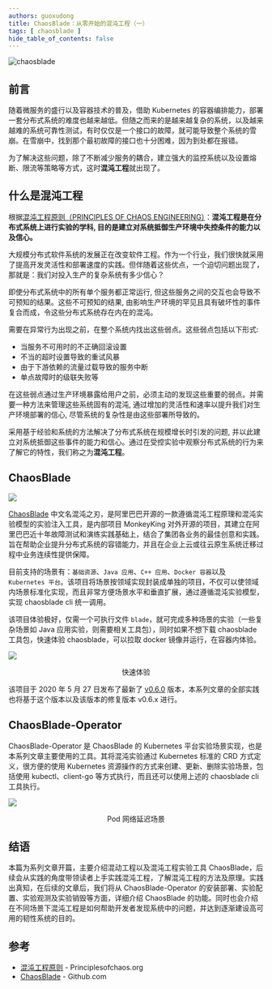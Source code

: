 ```yaml
---
authors: guoxudong
title: ChaosBlade：从零开始的混沌工程（一）
tags: [ chaosblade ]
hide_table_of_contents: false
---
```


![chaosblade](https://static001.geekbang.org/infoq/69/69cc78aa343e945eef5e20624f60af4e.png)

## 前言

随着微服务的盛行以及容器技术的普及，借助 Kubernetes 的容器编排能力，部署一套分布式系统的难度也越来越低。但随之而来的是越来越复杂的系统，以及越来越难的系统可靠性测试，有时仅仅是一个接口的故障，就可能导致整个系统的雪崩。在雪崩中，找到那个最初故障的接口也十分困难，因为到处都在报错。

为了解决这些问题，除了不断减少服务的耦合，建立强大的监控系统以及设置熔断、限流等策略等方式，这时**混沌工程**就出现了。

## 什么是混沌工程

根据[混沌工程原则（PRINCIPLES OF CHAOS ENGINEERING）](https://principlesofchaos.org)：**混沌工程是在分布式系统上进行实验的学科, 目的是建立对系统抵御生产环境中失控条件的能力以及信心。**

大规模分布式软件系统的发展正在改变软件工程。作为一个行业，我们很快就采用了提高开发灵活性和部署速度的实践。但伴随着这些优点，一个迫切问题出现了，那就是：我们对投入生产的复杂系统有多少信心？

即使分布式系统中的所有单个服务都正常运行, 但这些服务之间的交互也会导致不可预知的结果。这些不可预知的结果, 由影响生产环境的罕见且具有破坏性的事件复合而成，令这些分布式系统存在内在的混沌。

需要在异常行为出现之前，在整个系统内找出这些弱点。这些弱点包括以下形式:

- 当服务不可用时的不正确回滚设置
- 不当的超时设置导致的重试风暴
- 由于下游依赖的流量过载导致的服务中断
- 单点故障时的级联失败等

在这些弱点通过生产环境暴露给用户之前，必须主动的发现这些重要的弱点。并需要一种方法来管理这些系统固有的混沌, 通过增加的灵活性和速率以提升我们对生产环境部署的信心, 尽管系统的复杂性是由这些部署所导致的。

采用基于经验和系统的方法解决了分布式系统在规模增长时引发的问题, 并以此建立对系统抵御这些事件的能力和信心。通过在受控实验中观察分布式系统的行为来了解它的特性，我们称之为**混沌工程**。

## ChaosBlade

![](https://tvax3.sinaimg.cn/large/ad5fbf65gy1gfh7pe8dxnj21d407mgly.jpg)

[ChaosBlade](https://github.com/chaosblade-io/chaosblade) 中文名混沌之刃，是阿里巴巴开源的一款遵循混沌工程原理和混沌实验模型的实验注入工具，是内部项目 MonkeyKing 对外开源的项目，其建立在阿里巴巴近十年故障测试和演练实践基础上，结合了集团各业务的最佳创意和实践。旨在帮助企业提升分布式系统的容错能力，并且在企业上云或往云原生系统迁移过程中业务连续性提供保障。

目前支持的场景有：`基础资源`、`Java 应用`、`C++ 应用`、`Docker 容器`以及 `Kubernetes 平台`。该项目将场景按领域实现封装成单独的项目，不仅可以使领域内场景标准化实现，而且非常方便场景水平和垂直扩展，通过遵循混沌实验模型，实现 chaosblade cli 统一调用。

该项目体验极好，仅需一个可执行文件 `blade`，就可完成多种场景的实验（一些复杂场景如 Java 应用实验，则需要相关工具包），同时如果不想下载 chaosblade 工具包，快速体验 chaosblade，可以拉取 docker 镜像并运行，在容器内体验。

![](https://tva4.sinaimg.cn/large/ad5fbf65gy1gfh7yajpkkg212i0mqu0y.gif)

<center>快速体验</center>

该项目于 2020 年 5 月 27 日发布了最新了 [v0.6.0](https://github.com/chaosblade-io/chaosblade/releases/tag/v0.6.0) 版本，本系列文章的全部实践也将基于这个版本以及该版本的修复版本 v0.6.x 进行。

## ChaosBlade-Operator

ChaosBlade-Operator 是 ChaosBlade 的 Kubernetes 平台实验场景实现，也是本系列文章主要使用的工具。其将混沌实验通过 Kubernetes 标准的 CRD 方式定义，很方便的使用 Kubernetes 资源操作的方式来创建、更新、删除实验场景，包括使用 kubectl、client-go 等方式执行，而且还可以使用上述的 chaosblade cli 工具执行。

![](https://tvax4.sinaimg.cn/large/ad5fbf65gy1gfh84jo6dgg20p606c1kx.gif)

<center>Pod 网络延迟场景</center>

## 结语

本篇为系列文章开篇，主要介绍混动工程以及混沌工程实验工具 ChaosBlade，后续会从实践的角度带领读者上手实践混沌工程，了解混沌工程的方法及原理。实践出真知，在后续的文章后，我们将从 ChaosBlade-Operator 的安装部署、实验配置、实验观测及实验销毁等方面，详细介绍 ChaosBlade 的功能。同时也会介绍在不同场景下混沌工程是如何帮助开发者发现系统中的问题，并达到逐渐建设高可用的韧性系统的目的。

## 参考

- [混沌工程原则](https://github.com/wizardbyron/principlesofchaos_zh-cn) - Principlesofchaos.org
- [ChaosBlade](https://github.com/chaosblade-io/chaosblade) - Github.com
